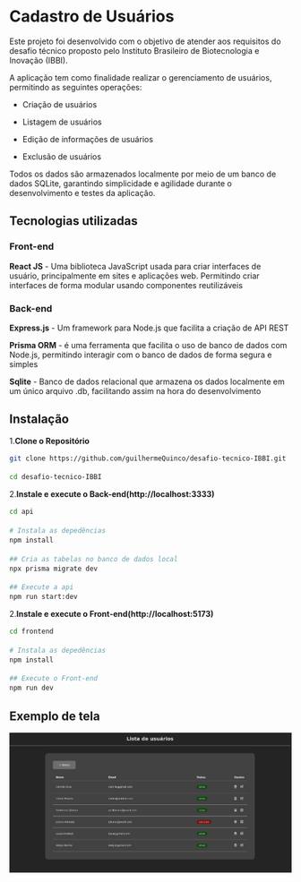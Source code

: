 # Cadastro de Usuários

Este projeto foi desenvolvido com o objetivo de atender aos requisitos do desafio técnico proposto pelo Instituto Brasileiro de Biotecnologia e Inovação (IBBI).

A aplicação tem como finalidade realizar o gerenciamento de usuários, permitindo as seguintes operações:

- Criação de usuários

- Listagem de usuários

- Edição de informações de usuários

- Exclusão de usuários

Todos os dados são armazenados localmente por meio de um banco de dados SQLite, garantindo simplicidade e agilidade durante o desenvolvimento e testes da aplicação.

## Tecnologias utilizadas

### Front-end

**React JS** - Uma biblioteca JavaScript usada para criar interfaces de usuário, principalmente em sites e aplicações web. Permitindo criar interfaces de forma modular usando componentes reutilizáveis

### Back-end

**Express.js** - Um framework para Node.js que facilita a criação de API REST

**Prisma ORM** - é uma ferramenta que facilita o uso de banco de dados com Node.js, permitindo interagir com o banco de dados de forma segura e simples

**Sqlite** - Banco de dados relacional que armazena os dados localmente em um único arquivo .db, facilitando assim na hora do desenvolvimento

## Instalação

1.**Clone o Repositório**

```bash
git clone https://github.com/guilhermeQuinco/desafio-tecnico-IBBI.git

cd desafio-tecnico-IBBI

```

2.**Instale e execute o Back-end(http://localhost:3333)**

```bash
cd api

# Instala as depedências
npm install

## Cria as tabelas no banco de dados local
npx prisma migrate dev

## Execute a api
npm run start:dev

```

2.**Instale e execute o Front-end(http://localhost:5173)**

```bash
cd frontend

# Instala as depedências
npm install

## Execute o Front-end
npm run dev

```

## Exemplo de tela

<img src="/assets/screenshot.png" alt="cadastro de usuários screenshot" width="800">

